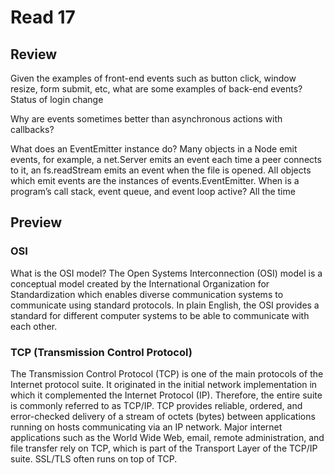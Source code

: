 # Read 17

## Review

Given the examples of front-end events such as button click, window resize, form submit, etc, what are some examples of back-end events?
Status of login change

Why are events sometimes better than asynchronous actions with callbacks?

What does an EventEmitter instance do?
Many objects in a Node emit events, for example, a net.Server emits an event each time a peer connects to it, an fs.readStream emits an event when the file is opened. All objects which emit events are the instances of events.EventEmitter.
When is a program’s call stack, event queue, and event loop active?
All the time


## Preview

### OSI

What is the OSI model?
The Open Systems Interconnection (OSI) model is a conceptual model created by the International Organization for Standardization which enables diverse communication systems to communicate using standard protocols. In plain English, the OSI provides a standard for different computer systems to be able to communicate with each other.



### TCP (Transmission Control Protocol)

The Transmission Control Protocol (TCP) is one of the main protocols of the Internet protocol suite. It originated in the initial network implementation in which it complemented the Internet Protocol (IP). Therefore, the entire suite is commonly referred to as TCP/IP. TCP provides reliable, ordered, and error-checked delivery of a stream of octets (bytes) between applications running on hosts communicating via an IP network. Major internet applications such as the World Wide Web, email, remote administration, and file transfer rely on TCP, which is part of the Transport Layer of the TCP/IP suite. SSL/TLS often runs on top of TCP.


